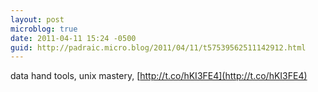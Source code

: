 ```yaml
---
layout: post
microblog: true
date: 2011-04-11 15:24 -0500
guid: http://padraic.micro.blog/2011/04/11/t57539562511142912.html
---
```

data hand tools, unix mastery, [http://t.co/hKI3FE4](http://t.co/hKI3FE4)
